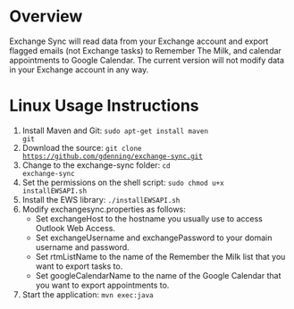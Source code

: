 Overview
========
Exchange Sync will read data from your Exchange account and export flagged emails (not Exchange tasks) to Remember The Milk,
and calendar appointments to Google Calendar.  The current version will not modify data in your Exchange account in any way.

Linux Usage Instructions
========================
1. Install Maven and Git: <code>sudo apt-get install maven git</code>
2. Download the source: <code>git clone https://github.com/gdenning/exchange-sync.git</code>
3. Change to the exchange-sync folder: <code>cd exchange-sync</code>
4. Set the permissions on the shell script: <code>sudo chmod u+x installEWSAPI.sh</code>
5. Install the EWS library: <code>./installEWSAPI.sh</code>
6. Modify exchangesync.properties as follows:
    - Set exchangeHost to the hostname you usually use to access Outlook Web Access.
    - Set exchangeUsername and exchangePassword to your domain username and password.
    - Set rtmListName to the name of the Remember the Milk list that you want to export tasks to.
    - Set googleCalendarName to the name of the Google Calendar that you want to export appointments to.
7. Start the application: <code>mvn exec:java</code>
